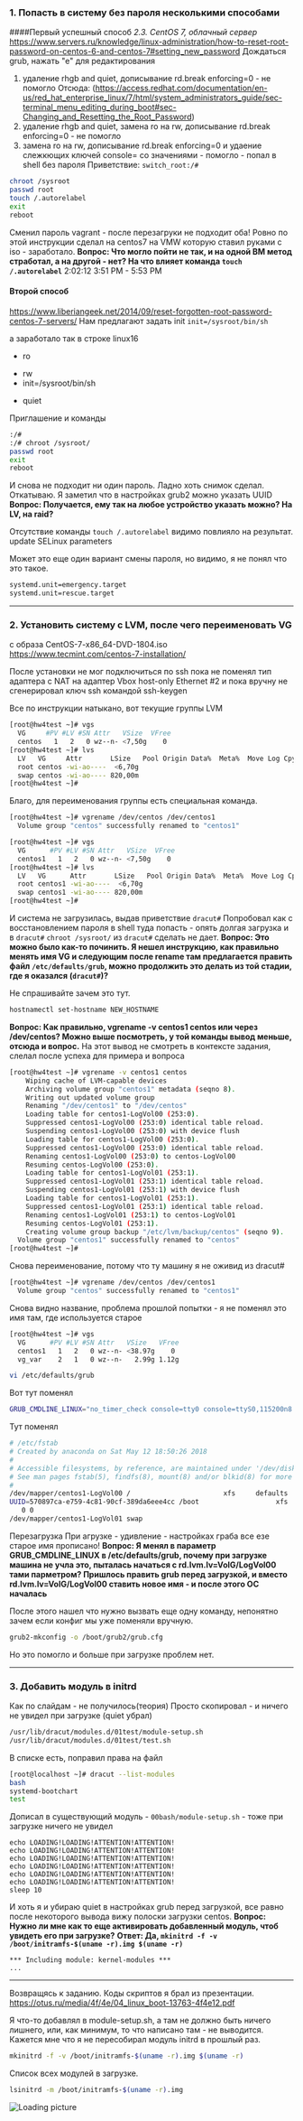 ### 1. Попасть в систему без пароля несколькими способами
####Первый успешный способ
*2.3. CentOS 7, облачный сервер*
https://www.servers.ru/knowledge/linux-administration/how-to-reset-root-password-on-centos-6-and-centos-7#setting_new_password
Дождаться grub, нажать "е" для редактирования
1. удаление rhgb and quiet, дописывание rd.break enforcing=0 - не помогло 
Отсюда:
(https://access.redhat.com/documentation/en-us/red_hat_enterprise_linux/7/html/system_administrators_guide/sec-terminal_menu_editing_during_boot#sec-Changing_and_Resetting_the_Root_Password)
2. удаление rhgb and quiet, замена ro на rw, дописывание rd.break enforcing=0 - не помогло 
3. замена ro на rw, дописывание rd.break enforcing=0 и удаение слежкющих ключей console= со значениями - помогло - попал в shell без пароля
Приветствие:
`switch_root:/#`

```bash
chroot /sysroot
passwd root
touch /.autorelabel
exit
reboot
```
Сменил пароль vagrant - после перезагруки не подходит оба!
Ровно по этой инструкции сделал на centos7 на VMW которую ставил руками с iso - заработало.
**Вопрос: Что могло пойти не так, и на одной ВМ метод стработал, а на другой - нет? На что влияет команда `touch /.autorelabel`**
2:02:12
3:51 PM - 5:53 PM


#### Второй способ
https://www.liberiangeek.net/2014/09/reset-forgotten-root-password-centos-7-servers/
Нам предлагают задать init
`init=/sysroot/bin/sh`

а заработало так в строке linux16
- ro
+ rw 
+ init=/sysroot/bin/sh 
- quiet

Приглашение и команды
```bash
:/#
:/# chroot /sysroot/
passwd root
exit
reboot
```
И снова не подходит ни один пароль.
Ладно хоть снимок сделал. Откатываю.
Я заметил что в настройках grub2 можно указать UUID
**Вопрос: Получается, ему так на любое устройство указать можно? На LV, на raid?**

Отсутствие команды `touch /.autorelabel` видимо повлияло на результат. update SELinux parameters

Может это еще один вариант смены пароля, но видимо, я не понял что это такое.
```bash
systemd.unit=emergency.target
systemd.unit=rescue.target
```

---
### 2. Установить систему с LVM, после чего переименовать VG
с образа CentOS-7-x86_64-DVD-1804.iso
https://www.tecmint.com/centos-7-installation/

После установки не мог подключиться по ssh
пока не поменял тип адаптера с NAT на адаптер Vbox host-only Ethernet #2
и пока вручну не сгенерировал ключ ssh командой ssh-keygen

Все по инструкции натыкано, вот текущие группы LVM
```bash
[root@hw4test ~]# vgs
  VG     #PV #LV #SN Attr   VSize  VFree
  centos   1   2   0 wz--n- <7,50g    0 
[root@hw4test ~]# lvs
  LV   VG     Attr       LSize   Pool Origin Data%  Meta%  Move Log Cpy%Sync Convert
  root centos -wi-ao----  <6,70g                                                    
  swap centos -wi-ao---- 820,00m                                                    
[root@hw4test ~]# 
```

Благо, для переименования группы есть специальная команда.
```bash
[root@hw4test ~]# vgrename /dev/centos /dev/centos1
  Volume group "centos" successfully renamed to "centos1"

```

```bash
[root@hw4test ~]# vgs
  VG      #PV #LV #SN Attr   VSize  VFree
  centos1   1   2   0 wz--n- <7,50g    0 
[root@hw4test ~]# lvs
  LV   VG      Attr       LSize   Pool Origin Data%  Meta%  Move Log Cpy%Sync Convert
  root centos1 -wi-ao----  <6,70g                                                    
  swap centos1 -wi-ao---- 820,00m                                                    
[root@hw4test ~]# 
```
И система не загрузилась, выдав приветствие `dracut#`
Попробовал как с восстановлением пароля в shell туда попасть - опять долгая загрузка и в `dracut#`
`chroot /sysroot/` из `dracut#` сделать не дает.
**Вопрос: Это можно было как-то починить. 
Я нешел инструкцию, как правильно менять имя VG 
и следующим после rename там предлагается править файл `/etc/defaults/grub`, 
можно продолжить это делать из той стадии, где я оказался (`dracut#`)?**

Не спрашивайте зачем это тут.
```bash
hostnamectl set-hostname NEW_HOSTNAME
```

**Вопрос: Как правильно, vgrename -v centos1 centos или через /dev/centos?
Можно выше посмотреть, у той команды вывод меньше, отсюда и вопрос.**
На этот вывод не смотреть в контексте задания, слелал после успеха для примера и вопроса
```bash
[root@hw4test ~]# vgrename -v centos1 centos
    Wiping cache of LVM-capable devices
    Archiving volume group "centos1" metadata (seqno 8).
    Writing out updated volume group
    Renaming "/dev/centos1" to "/dev/centos"
    Loading table for centos1-LogVol00 (253:0).
    Suppressed centos1-LogVol00 (253:0) identical table reload.
    Suspending centos1-LogVol00 (253:0) with device flush
    Loading table for centos1-LogVol00 (253:0).
    Suppressed centos1-LogVol00 (253:0) identical table reload.
    Renaming centos1-LogVol00 (253:0) to centos-LogVol00
    Resuming centos-LogVol00 (253:0).
    Loading table for centos1-LogVol01 (253:1).
    Suppressed centos1-LogVol01 (253:1) identical table reload.
    Suspending centos1-LogVol01 (253:1) with device flush
    Loading table for centos1-LogVol01 (253:1).
    Suppressed centos1-LogVol01 (253:1) identical table reload.
    Renaming centos1-LogVol01 (253:1) to centos-LogVol01
    Resuming centos-LogVol01 (253:1).
    Creating volume group backup "/etc/lvm/backup/centos" (seqno 9).
  Volume group "centos1" successfully renamed to "centos"
[root@hw4test ~]# 
```

Снова переименование, потому что ту машину я не оживид из dracut#
```bash
[root@hw4test ~]# vgrename /dev/centos /dev/centos1
  Volume group "centos" successfully renamed to "centos1"
```
Снова видно название, проблема прошлой попытки - я не поменял это имя там, где используется старое
```bash
[root@hw4test ~]# vgs
  VG      #PV #LV #SN Attr   VSize   VFree
  centos1   1   2   0 wz--n- <38.97g    0 
  vg_var    2   1   0 wz--n-   2.99g 1.12g
```

```bash
vi /etc/defaults/grub

```
Вот тут поменял
```bash
GRUB_CMDLINE_LINUX="no_timer_check console=tty0 console=ttyS0,115200n8 net.ifnames=0 biosdevname=0 elevator=noop crashkernel=auto rd.lvm.lv=centos1/LogVol00 rd.lvm.lv=centos1/LogVol01 rhgb quiet"
```

Тут поменял
```bash
# /etc/fstab
# Created by anaconda on Sat May 12 18:50:26 2018
#
# Accessible filesystems, by reference, are maintained under '/dev/disk'
# See man pages fstab(5), findfs(8), mount(8) and/or blkid(8) for more info
#
/dev/mapper/centos1-LogVol00 /                       xfs     defaults        0 0
UUID=570897ca-e759-4c81-90cf-389da6eee4cc /boot                   xfs     defaults
   0 0
/dev/mapper/centos1-LogVol01 swap 
```

Перезагрузка
При агрузке - удивление - настройках граба все езе старое имя прописано!
**Вопрос: Я менял в параметр GRUB_CMDLINE_LINUX в /etc/defaults/grub, почему при загрузке машина не учла это, пыталась начаться с rd.lvm.lv=VolG/LogVol00 тами парметром?
Пришлось править grub перед загрузкой, и вместо rd.lvm.lv=VolG/LogVol00 ставить новое имя - и после этого ОС началась**

После этого нашел что нужно вызвать еще одну команду, непонятно зачем если конфиг мы уже поменяли вручную.
```bash
grub2-mkconfig -o /boot/grub2/grub.cfg  
```
Но это помогло и больше при загрузке проблем нет.

--- 

### 3. Добавить модуль в initrd

Как по слайдам - не получилось(теория)
Просто скопировал - и ничего не увидел при загрузке (quiet убрал)
```bash
/usr/lib/dracut/modules.d/01test/module-setup.sh
/usr/lib/dracut/modules.d/01test/test.sh 
```

В списке есть, поправил права на файл
```bash
[root@localhost ~]# dracut --list-modules
bash
systemd-bootchart
test
```

Дописал в существующий модуль - `00bash/module-setup.sh` - тоже при загрузке ничего не увидел
```
echo LOADING!LOADING!ATTENTION!ATTENTION!
echo LOADING!LOADING!ATTENTION!ATTENTION!
echo LOADING!LOADING!ATTENTION!ATTENTION!
echo LOADING!LOADING!ATTENTION!ATTENTION!
echo LOADING!LOADING!ATTENTION!ATTENTION!
echo LOADING!LOADING!ATTENTION!ATTENTION!
sleep 10
```
И хоть я и убираю quiet в настройках grub перед загрузкой, все равно после некоторого вывода вижу полоски загрузки centos.
**Вопрос: Нужно ли мне как то еще активировать добавленный модуль, чтоб увидеть его при загрузке?**
**Ответ: Да, `mkinitrd -f -v /boot/initramfs-$(uname -r).img $(uname -r)`**
```
*** Including module: kernel-modules ***
...
```
---

Возвращясь к заданию.
Коды скриптов я брал из презентации.
https://otus.ru/media/4f/4e/04_linux_boot-13763-4f4e12.pdf

Я что-то добавлял в module-setup.sh, а там не должно быть ничего лишнего, или, как минимум, то что написано там - не выводится.
Кажется мне что я не пересобирал модуль initrd в прошлый раз.
```bash
mkinitrd -f -v /boot/initramfs-$(uname -r).img $(uname -r)
```

Список всех модулей в загрузке.
```bash
lsinitrd -m /boot/initramfs-$(uname -r).img
```

![Loading picture](loading.PNG)